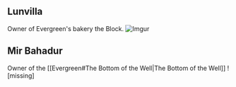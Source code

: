 ## Lunvilla
Owner of Evergreen's bakery the Block.
![Imgur](https://i.imgur.com/88pvBQm.png)


## Mir Bahadur
Owner of the [[Evergreen#The Bottom of the Well|The Bottom of the Well]]
![missing]
